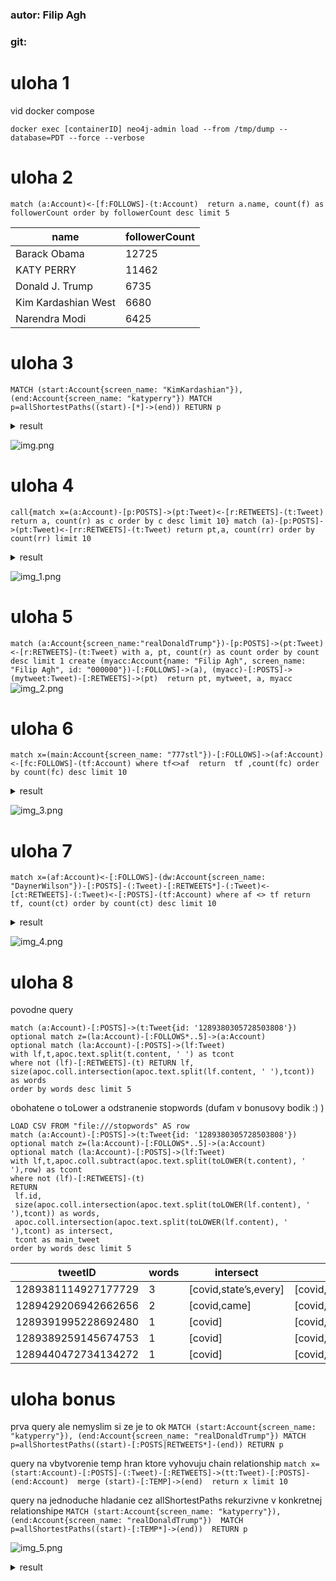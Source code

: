 ### autor: Filip Agh

### git:

# uloha 1

vid docker compose

`docker exec [containerID] neo4j-admin load --from /tmp/dump --database=PDT --force --verbose`

# uloha 2

`match (a:Account)<-[f:FOLLOWS]-(t:Account)  return a.name, count(f) as followerCount order by followerCount desc limit 5
`

| name             | followerCount |
|-------------------|---------------|
| Barack Obama      | 12725         |
| KATY PERRY        | 11462         |
| Donald J. Trump   | 6735          |
| Kim Kardashian West | 6680          |
| Narendra Modi     | 6425          |

# uloha 3

`MATCH (start:Account{screen_name: "KimKardashian"}), (end:Account{screen_name: "katyperry"})
MATCH p=allShortestPaths((start)-[*]->(end))
RETURN p
`

<details>
  <summary>result</summary>

```
[
  {
    "p": {
"start": {
"identity": 41362,
"labels": [
          "Account"
        ],
"properties": {
"friends_count": 127,
"screen_name": "KimKardashian",
"statuses_count": 33006,
"followers_count": 66740871,
"name": "Kim Kardashian West",
"description": "Shop @kkwfragrance Diamonds II by Kourtney x Kim x Khloé now  & @SKIMS Sleep Naked Tuesday, 09.22 at 9AM PT",
"id": "25365536"
        }
      },
"end": {
"identity": 55286,
"labels": [
          "Account"
        ],
"properties": {
"friends_count": 224,
"screen_name": "katyperry",
"statuses_count": 10881,
"followers_count": 108521347,
"name": "KATY PERRY",
"description": "Love. Light.",
"id": "21447363"
        }
      },
"segments": [
        {
          "start": {
"identity": 41362,
"labels": [
              "Account"
            ],
"properties": {
"friends_count": 127,
"screen_name": "KimKardashian",
"statuses_count": 33006,
"followers_count": 66740871,
"name": "Kim Kardashian West",
"description": "Shop @kkwfragrance Diamonds II by Kourtney x Kim x Khloé now  & @SKIMS Sleep Naked Tuesday, 09.22 at 9AM PT",
"id": "25365536"
            }
          },
          "relationship": {
"identity": 1582667,
"start": 41362,
"end": 176822,
"type": "FOLLOWS",
"properties": {

            }
          },
          "end": {
"identity": 176822,
"labels": [
              "Account"
            ],
"properties": {
"friends_count": 261,
"screen_name": "janetronquilloo",
"statuses_count": 6430,
"followers_count": 276,
"name": "janet",
"description": "efm ♡ || scu ‘23",
"id": "2265291349"
            }
          }
        },
        {
          "start": {
"identity": 176822,
"labels": [
              "Account"
            ],
"properties": {
"friends_count": 261,
"screen_name": "janetronquilloo",
"statuses_count": 6430,
"followers_count": 276,
"name": "janet",
"description": "efm ♡ || scu ‘23",
"id": "2265291349"
            }
          },
          "relationship": {
"identity": 1148762,
"start": 176822,
"end": 32150,
"type": "FOLLOWS",
"properties": {

            }
          },
          "end": {
"identity": 32150,
"labels": [
              "Account"
            ],
"properties": {
"friends_count": 6686,
"screen_name": "PatsKarvelas",
"statuses_count": 105704,
"followers_count": 79970,
"name": "PatriciaKarvelas",
"description": "Presenter @RNDrive weekdays 6pm. @abcnews TV 4pm @abcnews TV 📺#afternoonbriefing #ThePartyRoom podcast + overbearing mother",
"id": "95091601"
            }
          }
        },
        {
          "start": {
"identity": 32150,
"labels": [
              "Account"
            ],
"properties": {
"friends_count": 6686,
"screen_name": "PatsKarvelas",
"statuses_count": 105704,
"followers_count": 79970,
"name": "PatriciaKarvelas",
"description": "Presenter @RNDrive weekdays 6pm. @abcnews TV 4pm @abcnews TV 📺#afternoonbriefing #ThePartyRoom podcast + overbearing mother",
"id": "95091601"
            }
          },
          "relationship": {
"identity": 2214410,
"start": 32150,
"end": 55286,
"type": "FOLLOWS",
"properties": {

            }
          },
          "end": {
"identity": 55286,
"labels": [
              "Account"
            ],
"properties": {
"friends_count": 224,
"screen_name": "katyperry",
"statuses_count": 10881,
"followers_count": 108521347,
"name": "KATY PERRY",
"description": "Love. Light.",
"id": "21447363"
            }
          }
        }
      ],
"length": 3.0
    }
  }
]
```
</details>

![img.png](img.png)

# uloha 4
`call{match x=(a:Account)-[p:POSTS]->(pt:Tweet)<-[r:RETWEETS]-(t:Tweet) return a, count(r) as c order by c desc limit 10} match (a)-[p:POSTS]->(pt:Tweet)<-[rr:RETWEETS]-(t:Tweet) return pt,a, count(rr) order by count(rr) limit 10`
<details>
  <summary>result</summary>


| tweet                                                                                                                                                                                                                                                                                                                                                                                                                                                      | acc                                                                                                                                                                                                                                                                                                               | retweet count |
|------------------------------------------------------------------------------------------------------------------------------------------------------------------------------------------------------------------------------------------------------------------------------------------------------------------------------------------------------------------------------------------------------------------------------------------------------------|-------------------------------------------------------------------------------------------------------------------------------------------------------------------------------------------------------------------------------------------------------------------------------------------------------------------|---------------|
| {"happened_at_str":2020-07-25 21:40:31+00,"favorite_count":4386,"id":1287140698131750913,"author_id":357606935,"content":Last night, the federal evictions moratorium expired, and rent is due next week—the same week coronavirus unemployment benefits are set to end.  This is a completely preventable crisis. Congress must act immediately to extend these critical protections.  https://t.co/9gALMcbR3k,"retweet_count":1571}                      | {"friends_count":561,"screen_name":ewarren,"statuses_count":10605,"followers_count":4650926,"name":Elizabeth Warren,"description":U.S. Senator, former teacher. Wife, mom (Amelia, Alex, Bailey, @CFPB), grandmother, and Okie. She/her. Official campaign account.,"id":357606935}                               | 1             |
| {"happened_at_str":2020-07-31 16:55:09+00,"favorite_count":547,"id":1289243214428303360,"author_id":68844197,"content":Este estudio en el @washingtonpost dice que para reabrir las universidades habría que hacer una prueba de Covid cada dos días a los alumnos https://t.co/69T4wIguXG,"retweet_count":219}                                                                                                                                            | {"friends_count":1895,"screen_name":CarlosLoret,"statuses_count":89899,"followers_count":8499134,"name":Carlos Loret de Mola,"description":Reportero. Columna #HistoriasDeReportero #AsíLasCosasConLoret en #WRadio. Colaborador del @WashingtonPost. @latinus_us,"id":68844197}                                  | 2             |
| {"happened_at_str":2020-07-29 19:17:34+00,"favorite_count":1262,"id":1288554276231548929,"author_id":22055226,"content":Lots of #FakeNews going around about this https://t.co/OQhHYZJZvh,"retweet_count":623}                                                                                                                                                                                                                                             | {"friends_count":746,"screen_name":replouiegohmert,"statuses_count":8349,"followers_count":344576,"name":Louie Gohmert,"description":Member of Congress, representing the first district of Texas which encompasses over 12 counties stretching nearly 120 miles down the eastern border of Texas.,"id":22055226} | 3             |
| {"happened_at_str":2020-07-31 17:43:51+00,"favorite_count":2493,"id":1289255470293757955,"author_id":357606935,"content":We know what we need to do to contain the virus and save lives and our economy—but Republicans refuse to invest enough in widespread testing and contact tracing.  Trump and his Republican buddies don’t have what it takes to get us out of this crisis. https://t.co/1CDbH26bmu,"retweet_count":722}                           | {"friends_count":561,"screen_name":ewarren,"statuses_count":10605,"followers_count":4650926,"name":Elizabeth Warren,"description":U.S. Senator, former teacher. Wife, mom (Amelia, Alex, Bailey, @CFPB), grandmother, and Okie. She/her. Official campaign account.,"id":357606935}                               | 3             |
| {"happened_at_str":2020-07-30 22:17:52+00,"favorite_count":3029,"id":1288962040401399815,"author_id":68844197,"content":Para morirse de envidia: cómo Francia está viviendo su nueva normalidad. Este articulista sale a restaurantes, va a conciertos y a centros comerciales. El truco: pruebas y rastreo de contactos. https://t.co/XcVG6T7E0P,"retweet_count":1164}                                                                                    | {"friends_count":1895,"screen_name":CarlosLoret,"statuses_count":89899,"followers_count":8499134,"name":Carlos Loret de Mola,"description":Reportero. Columna #HistoriasDeReportero #AsíLasCosasConLoret en #WRadio. Colaborador del @WashingtonPost. @latinus_us,"id":68844197}                                  | 6             |
| {"happened_at_str":2020-07-31 19:50:14+00,"favorite_count":1450,"id":1289287273880547328,"author_id":357606935,"content":We need to make sure schools have all the resources they need to determine whether and how to safely reopen. Anything less is recklessly endangering lives for political gain.  https://t.co/XVwGQ7yRF4,"retweet_count":359}                                                                                                      | {"friends_count":561,"screen_name":ewarren,"statuses_count":10605,"followers_count":4650926,"name":Elizabeth Warren,"description":U.S. Senator, former teacher. Wife, mom (Amelia, Alex, Bailey, @CFPB), grandmother, and Okie. She/her. Official campaign account.,"id":357606935}                               | 10            |
| {"happened_at_str":2020-08-01 00:17:02+00,"favorite_count":333,"id":1289354415372025858,"author_id":68844197,"content":688 fallecimientos documentados en 24 horas, ya son 46 mil 688 decesos por #Covid en #México. https://t.co/gh6x8hYCt2,"retweet_count":151}                                                                                                                                                                                          | {"friends_count":1895,"screen_name":CarlosLoret,"statuses_count":89899,"followers_count":8499134,"name":Carlos Loret de Mola,"description":Reportero. Columna #HistoriasDeReportero #AsíLasCosasConLoret en #WRadio. Colaborador del @WashingtonPost. @latinus_us,"id":68844197}                                  | 12            |
| {"happened_at_str":2020-08-01 04:27:42+00,"favorite_count":2295,"id":1289417499654541312,"author_id":68844197,"content":Murió Paco Valverde, un gran luchador por la naturaleza, valiente defensor de la Vaquita Marina. Hubo una enorme solidaridad para tratar de salvarlo. Gracias a todos los que estuvieron pendientes. Descanse en Paz el buen pescador. Abrazo entrañable para Alan y toda su familia. https://t.co/4nzviIbqto,"retweet_count":586} | {"friends_count":1895,"screen_name":CarlosLoret,"statuses_count":89899,"followers_count":8499134,"name":Carlos Loret de Mola,"description":Reportero. Columna #HistoriasDeReportero #AsíLasCosasConLoret en #WRadio. Colaborador del @WashingtonPost. @latinus_us,"id":68844197}                                  | 50            |
| {"happened_at_str":2020-07-30 23:23:28+00,"favorite_count":17852,"id":1288978547898322945,"author_id":2887547117,"content":2. You put employees at risk for getting sick. Yes we wear a mask, but we are there to serve you and have families and friends we are afraid to be around now because we don’t know how long ago we came in contact with someone or if we are infected until it’s too late.,"retweet_count":1120}                               | {"friends_count":265,"screen_name":maddieevelasco,"statuses_count":2123,"followers_count":643,"name":Mads,"description":,"id":2887547117}                                                                                                                                                                         | 54            |
| {"happened_at_str":2020-07-30 23:21:32+00,"favorite_count":23263,"id":1288978061501722625,"author_id":2887547117,"content":1. You put yourself at unnecessary risk of contracting covid-19. We sanitize as often as we can, but you still take your mask off to eat around strangers and you don’t know where they have been or who they have been in contact with.,"retweet_count":1331}                                                                  | {"friends_count":265,"screen_name":maddieevelasco,"statuses_count":2123,"followers_count":643,"name":Mads,"description":,"id":2887547117}                                                                                                                                                                         | 66            |



</details>


![img_1.png](img_1.png)

# uloha 5
`match (a:Account{screen_name:"realDonaldTrump"})-[p:POSTS]->(pt:Tweet)<-[r:RETWEETS]-(t:Tweet) with a, pt, count(r) as count order by count desc limit 1 create (myacc:Account{name: "Filip Agh", screen_name: "Filip Agh", id: "000000"})-[:FOLLOWS]->(a), (myacc)-[:POSTS]->(mytweet:Tweet)-[:RETWEETS]->(pt)  return pt, mytweet, a, myacc`
![img_2.png](img_2.png)

# uloha 6
`
match x=(main:Account{screen_name: "777stl"})-[:FOLLOWS]->(af:Account)<-[fc:FOLLOWS]-(tf:Account) where tf<>af  return  tf ,count(fc) order by count(fc) desc limit 10
`
<details>
  <summary>result</summary>

```
[
  {
    "tf": {
"identity": 223120,
"labels": [
        "Account"
      ],
"properties": {
"friends_count": 292,
"screen_name": "Aa43677901",
"statuses_count": 1135,
"followers_count": 35,
"name": "Aaحسين سعود بن رديفان",
"description": "",
"id": "1287346882000424963"
      }
    },
    "count(fc)": 2
  },
  {
    "tf": {
"identity": 72800,
"labels": [
        "Account"
      ],
"properties": {
"screen_name": "TuiteraActiva1",
"name": "💫❣️Tuitera❣️Activa1 💫",
"id": "1280570027922595840"
      }
    },
    "count(fc)": 1
  },
  {
    "tf": {
"identity": 86742,
"labels": [
        "Account"
      ],
"properties": {
"screen_name": "Steelersgirl690",
"name": "Cindy #GoodTrouble #RestinPower",
"id": "850170003349438466"
      }
    },
    "count(fc)": 1
  },
  {
    "tf": {
"identity": 272664,
"labels": [
        "Account"
      ],
"properties": {
"friends_count": 1622,
"screen_name": "acacciatore94",
"statuses_count": 47631,
"followers_count": 1176,
"name": "Alessia Cacciatore",
"description": "Another day. The walls are built to keep me safe. I can't escape. It's too late. 
Instagram: alessia_cacciatore_  
Slfl Verona 13.05.2016
MYT Milano 17.11.2018",
"id": "208018994"
      }
    },
    "count(fc)": 1
  },
  {
    "tf": {
"identity": 298849,
"labels": [
        "Account"
      ],
"properties": {
"friends_count": 44,
"screen_name": "jassar_gurjant",
"statuses_count": 65,
"followers_count": 38,
"name": "ਤਾਇਆ।। 🧔🏻",
"description": "Software Engineer | Trekker | Poet | 

ਜੇ ਤੌੜੂ ਜਿੰਦਗੀ ਲੱਖ ਵਾਰੀ,  ਲੱਖ ਵਾਰੀ ਜੁੜ ਕੇ ਆਵਾਂਗੇ ! 🔝",
"id": "1277279184390287361"
      }
    },
    "count(fc)": 1
  },
  {
    "tf": {
"identity": 87575,
"labels": [
        "Account"
      ],
"properties": {
"friends_count": 49,
"screen_name": "moesnaps78",
"statuses_count": 65815,
"followers_count": 103,
"name": "Maurice C. Pritchett",
"description": "Avid Husky, Seahawks, Supersonics, Mariners fan!!!
#BringBackMySuperSonics",
"id": "343595581"
      }
    },
    "count(fc)": 1
  },
  {
    "tf": {
"identity": 206505,
"labels": [
        "Account"
      ],
"properties": {
"friends_count": 568,
"screen_name": "ACrowdedPlanet",
"statuses_count": 9875,
"followers_count": 363,
"name": "🌍 TheWeepingEarth",
"description": "Poking hornets' nests.

We will not be silenced.",
"id": "832249908300230656"
      }
    },
    "count(fc)": 1
  },
  {
    "tf": {
"identity": 192168,
"labels": [
        "Account"
      ],
"properties": {
"friends_count": 789,
"screen_name": "heruyaheru",
"statuses_count": 42083,
"followers_count": 2881,
"name": "Heru Prasetia",
"description": "Penggemar Barca dan hal-hal baik lainnya, nge-tweet apa saja kecuali hal penting.",
"id": "55969790"
      }
    },
    "count(fc)": 1
  },
  {
    "tf": {
"identity": 304358,
"labels": [
        "Account"
      ],
"properties": {
"friends_count": 189,
"screen_name": "han0110if",
"statuses_count": 2413,
"followers_count": 133,
"name": "Han If",
"description": "Thank you for making me laugh when I'd almost forgotten how to.",
"id": "3159391915"
      }
    },
    "count(fc)": 1
  },
  {
    "tf": {
"identity": 150017,
"labels": [
        "Account"
      ],
"properties": {
"friends_count": 1149,
"screen_name": "Anonymous5426",
"statuses_count": 40511,
"followers_count": 1093,
"name": "Anonymous | گمنام",
"description": "Student | Introvert | Free Thinker | Constitutionalist | Not Affiliated With Any Social/Political Party | RT's Not Endorsement |",
"id": "1223311137900572673"
      }
    },
    "count(fc)": 1
  }
]
```
</details>

![img_3.png](img_3.png)
# uloha 7 

`match x=(af:Account)<-[:FOLLOWS]-(dw:Account{screen_name: "DaynerWilson"})-[:POSTS]-(:Tweet)-[:RETWEETS*]-(:Tweet)<-[ct:RETWEETS]-(:Tweet)<-[:POSTS]-(tf:Account) where af <> tf return  tf, count(ct) order by count(ct) desc limit 10`
<details>
  <summary>result</summary>

```
[
  {
    "count(ct)": 9,
    "tf": {
"identity": 261154,
"labels": [
        "Account"
      ],
"properties": {
"friends_count": 3,
"screen_name": "GusRodr05589737",
"statuses_count": 393,
"followers_count": 4,
"name": "Gus Rodriguez",
"description": "simple",
"id": "1246675162717491204"
      }
    }
  },
  {
    "count(ct)": 9,
    "tf": {
"identity": 174398,
"labels": [
        "Account"
      ],
"properties": {
"friends_count": 12,
"screen_name": "Aquilesreyes9",
"statuses_count": 330,
"followers_count": 1,
"name": "Aquilesreyes",
"description": "",
"id": "1246647610879795202"
      }
    }
  },
  {
    "count(ct)": 9,
    "tf": {
"identity": 57454,
"labels": [
        "Account"
      ],
"properties": {
"friends_count": 507,
"screen_name": "GoretiLiza",
"statuses_count": 23768,
"followers_count": 577,
"name": "goreti josefina liza",
"description": "Mtria. en Pedagogía, Mtria. en Política y Gestión Pública, Lic. Educ. Prim. y Secundaria, Secretario de Innovación y Reingenieria Organizativa del CEN del SNTE",
"id": "1688430068"
      }
    }
  },
  {
    "count(ct)": 6,
    "tf": {
"identity": 90699,
"labels": [
        "Account"
      ],
"properties": {
"friends_count": 13,
"screen_name": "BetyRod50219672",
"statuses_count": 826,
"followers_count": 14,
"name": "Bety Rodriguez",
"description": "Profesora SNTE sección 1 preescolar",
"id": "1247338058661408769"
      }
    }
  },
  {
    "count(ct)": 3,
    "tf": {
"identity": 122661,
"labels": [
        "Account"
      ],
"properties": {
"friends_count": 61,
"screen_name": "CCARSOLIOO",
"statuses_count": 990,
"followers_count": 10,
"name": "GUILLERMO ROMERO",
"description": "",
"id": "186609803"
      }
    }
  },
  {
    "count(ct)": 3,
    "tf": {
"identity": 219567,
"labels": [
        "Account"
      ],
"properties": {
"friends_count": 75,
"screen_name": "elizagomalcala",
"statuses_count": 6634,
"followers_count": 68,
"name": "elizabeth",
"description": "",
"id": "2371169797"
      }
    }
  },
  {
    "count(ct)": 3,
    "tf": {
"identity": 37910,
"labels": [
        "Account"
      ],
"properties": {
"friends_count": 4992,
"screen_name": "viralvideovlogs",
"statuses_count": 313950,
"followers_count": 3906,
"name": "#StayHome",
"description": "news news news and trends

https://t.co/2ScZqTGWgG",
"id": "952247125185720320"
      }
    }
  }
]
```
</details>

![img_4.png](img_4.png)

# uloha 8
povodne query 
```
match (a:Account)-[:POSTS]->(t:Tweet{id: '1289380305728503808'}) 
optional match z=(la:Account)-[:FOLLOWS*..5]->(a:Account) 
optional match (la:Account)-[:POSTS]->(lf:Tweet) 
with lf,t,apoc.text.split(t.content, ' ') as tcont  
where not (lf)-[:RETWEETS]-(t) RETURN lf, size(apoc.coll.intersection(apoc.text.split(lf.content, ' '),tcont)) as words 
order by words desc limit 5
```

obohatene o toLower a odstranenie stopwords (dufam v bonusovy bodik :) )

```
LOAD CSV FROM "file:///stopwords" AS row 
match (a:Account)-[:POSTS]->(t:Tweet{id: '1289380305728503808'}) 
optional match z=(la:Account)-[:FOLLOWS*..5]->(a:Account) 
optional match (la:Account)-[:POSTS]->(lf:Tweet) 
with lf,t,apoc.coll.subtract(apoc.text.split(toLOWER(t.content), ' '),row) as tcont  
where not (lf)-[:RETWEETS]-(t) 
RETURN  
 lf.id, 
 size(apoc.coll.intersection(apoc.text.split(toLOWER(lf.content), ' '),tcont)) as words,
 apoc.coll.intersection(apoc.text.split(toLOWER(lf.content), ' '),tcont) as intersect,
 tcont as main_tweet  
order by words desc limit 5
```

| tweetID             |words|intersect            |main_tweet                                                                                                                                                                                                    |
|---------------------|-----|---------------------|--------------------------------------------------------------------------------------------------------------------------------------------------------------------------------------------------------------|
| 1289381114927177729 |3    |[covid,state’s,every]|[covid,allowed,helping,@dougducey,virus,economically,@senmcsallyaz,came,communities,,every,decision,state’s,economy,,made,unemployed.,regarding,ravage,actually,adandonded,@eturleye,@jaderhinos,yet,,driven,]|
| 1289429206942662656 |2    |[covid,came]         |[covid,allowed,helping,@dougducey,virus,economically,@senmcsallyaz,came,communities,,every,decision,state’s,economy,,made,unemployed.,regarding,ravage,actually,adandonded,@eturleye,@jaderhinos,yet,,driven,]|
| 1289391995228692480 |1    |[covid]              |[covid,allowed,helping,@dougducey,virus,economically,@senmcsallyaz,came,communities,,every,decision,state’s,economy,,made,unemployed.,regarding,ravage,actually,adandonded,@eturleye,@jaderhinos,yet,,driven,]|
| 1289389259145674753 |1    |[covid]              |[covid,allowed,helping,@dougducey,virus,economically,@senmcsallyaz,came,communities,,every,decision,state’s,economy,,made,unemployed.,regarding,ravage,actually,adandonded,@eturleye,@jaderhinos,yet,,driven,]|
| 1289440472734134272 |1    |[covid]              |[covid,allowed,helping,@dougducey,virus,economically,@senmcsallyaz,came,communities,,every,decision,state’s,economy,,made,unemployed.,regarding,ravage,actually,adandonded,@eturleye,@jaderhinos,yet,,driven,]|

# uloha bonus

prva query ale nemyslim si ze je to ok
`
MATCH (start:Account{screen_name: "katyperry"}), (end:Account{screen_name: "realDonaldTrump"})
MATCH p=allShortestPaths((start)-[:POSTS|RETWEETS*]-(end))
RETURN p
`

query na vbytvorenie temp hran ktore vyhovuju chain relationship
`
match x=(start:Account)-[:POSTS]-(:Tweet)-[:RETWEETS]->(tt:Tweet)-[:POSTS]-(end:Account) 
merge (start)-[:TEMP]->(end) 
return x limit 10
`

query na jednoduche hladanie cez allShortestPaths rekurzivne v konkretnej relationshipe
`
MATCH (start:Account{screen_name: "katyperry"}), (end:Account{screen_name: "realDonaldTrump"}) 
MATCH p=allShortestPaths((start)-[:TEMP*]->(end)) 
RETURN p
`

![img_5.png](img_5.png)

<details>
  <summary>result</summary>

```
[
  {
    "p": {
"start": {
"identity": 55286,
"labels": [
          "Account"
        ],
"properties": {
"friends_count": 224,
"screen_name": "katyperry",
"statuses_count": 10881,
"followers_count": 108521347,
"name": "KATY PERRY",
"description": "Love. Light.",
"id": "21447363"
        }
      },
"end": {
"identity": 29616,
"labels": [
          "Account"
        ],
"properties": {
"friends_count": 50,
"screen_name": "realDonaldTrump",
"statuses_count": 56081,
"followers_count": 86091475,
"name": "Donald J. Trump",
"description": "45th President of the United States of America🇺🇸",
"id": "25073877"
        }
      },
"segments": [
        {
          "start": {
"identity": 55286,
"labels": [
              "Account"
            ],
"properties": {
"friends_count": 224,
"screen_name": "katyperry",
"statuses_count": 10881,
"followers_count": 108521347,
"name": "KATY PERRY",
"description": "Love. Light.",
"id": "21447363"
            }
          },
          "relationship": {
"identity": 2471661,
"start": 55286,
"end": 676208,
"type": "TEMP",
"properties": {

            }
          },
          "end": {
"identity": 676208,
"labels": [
              "Account"
            ],
"properties": {
"screen_name": "unrealDonaldTrump"
            }
          }
        },
        {
          "start": {
"identity": 676208,
"labels": [
              "Account"
            ],
"properties": {
"screen_name": "unrealDonaldTrump"
            }
          },
          "relationship": {
"identity": 2315749,
"start": 676208,
"end": 29616,
"type": "TEMP",
"properties": {

            }
          },
          "end": {
"identity": 29616,
"labels": [
              "Account"
            ],
"properties": {
"friends_count": 50,
"screen_name": "realDonaldTrump",
"statuses_count": 56081,
"followers_count": 86091475,
"name": "Donald J. Trump",
"description": "45th President of the United States of America🇺🇸",
"id": "25073877"
            }
          }
        }
      ],
"length": 2.0
    }
  }
]
```
</details>
